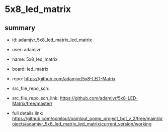 # 5x8_led_matrix
 
## summary 
* id: adamjvr_5x8_led_matrix_led_matrix
* user: adamjvr
* name: 5x8_led_matrix
* board: led_matrix
* repo: https://github.com/adamjvr/5x8-LED-Matrix



* src_file_repo_sch: 
* src_file_repo_sch_link: https://github.com/adamjvr/5x8-LED-Matrix/tree/master/
* full details link: https://github.com/oomlout/oomlout_oomp_project_bot_v_2/tree/main/projects/adamjvr_5x8_led_matrix_led_matrix/current_version/working  







